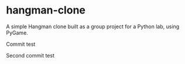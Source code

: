# hangman-clone
A simple Hangman clone built as a group project for a Python lab, using PyGame.


Commit test

Second commit test